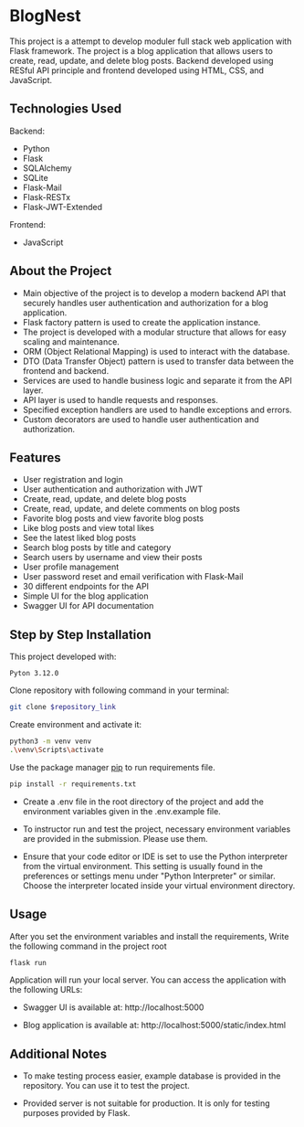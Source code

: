 # BlogNest

This project is a attempt to develop moduler full stack web application with Flask framework. The project is a blog
application that allows users to create, read, update, and delete blog posts. Backend developed using RESful API
principle and
frontend developed using HTML, CSS, and JavaScript.

## Technologies Used

Backend:

- Python
- Flask
- SQLAlchemy
- SQLite
- Flask-Mail
- Flask-RESTx
- Flask-JWT-Extended

Frontend:

- JavaScript

## About the Project

- Main objective of the project is to develop a modern backend API that securely handles user authentication and
  authorization for
  a blog application.
- Flask factory pattern is used to create the application instance.
- The project is developed with a modular structure that allows for easy scaling and maintenance.
- ORM (Object Relational Mapping) is used to interact with the database.
- DTO (Data Transfer Object) pattern is used to transfer data between the frontend and backend.
- Services are used to handle business logic and separate it from the API layer.
- API layer is used to handle requests and responses.
- Specified exception handlers are used to handle exceptions and errors.
- Custom decorators are used to handle user authentication and authorization.

## Features

- User registration and login
- User authentication and authorization with JWT
- Create, read, update, and delete blog posts
- Create, read, update, and delete comments on blog posts
- Favorite blog posts and view favorite blog posts
- Like blog posts and view total likes
- See the latest liked blog posts
- Search blog posts by title and category
- Search users by username and view their posts
- User profile management
- User password reset and email verification with Flask-Mail
- 30 different endpoints for the API
- Simple UI for the blog application
- Swagger UI for API documentation

## Step by Step Installation

This project developed with:

```
Pyton 3.12.0
```

Clone repository with following command in your terminal:

```bash
git clone $repository_link
```

Create environment and activate it:

```bash
python3 -m venv venv
.\venv\Scripts\activate
```

Use the package manager [pip](https://pip.pypa.io/en/stable/) to run requirements file.

```bash
pip install -r requirements.txt
```

* Create a .env file in the root directory of the project and add the environment variables given in the .env.example
  file.


* To instructor run and test the project, necessary environment variables are provided in the submission. Please use
  them.


* Ensure that your code editor or IDE is set to use the Python interpreter from the virtual environment. This setting is
  usually found in the preferences or settings menu under "Python Interpreter" or similar. Choose the interpreter
  located
  inside your virtual environment directory.

## Usage

After you set the environment variables and install the requirements, Write the following command in the project root

```bash
flask run
```

Application will run your local server. You can access the application with the following URLs:

* Swagger UI is available at: http://localhost:5000


* Blog application is available at: http://localhost:5000/static/index.html

## Additional Notes

* To make testing process easier, example database is provided in the repository. You can use it to test the project.


* Provided server is not suitable for production. It is only for testing purposes provided by Flask.



